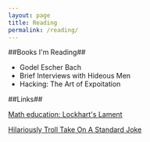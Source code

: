 ```yaml
---
layout: page
title: Reading
permalink: /reading/
---
```


##Books I'm Reading##

*	Godel Escher Bach
*	Brief Interviews with Hideous Men
*	Hacking: The Art of Expoitation

##Links##

[Math education: Lockhart's Lament][1]

[Hilariously Troll Take On A Standard Joke][2]


[1]:https://www.maa.org/external_archive/devlin/LockhartsLament.pdf
[2]:http://www.newyorker.com/magazine/2013/11/18/guy-walks-into-a-bar